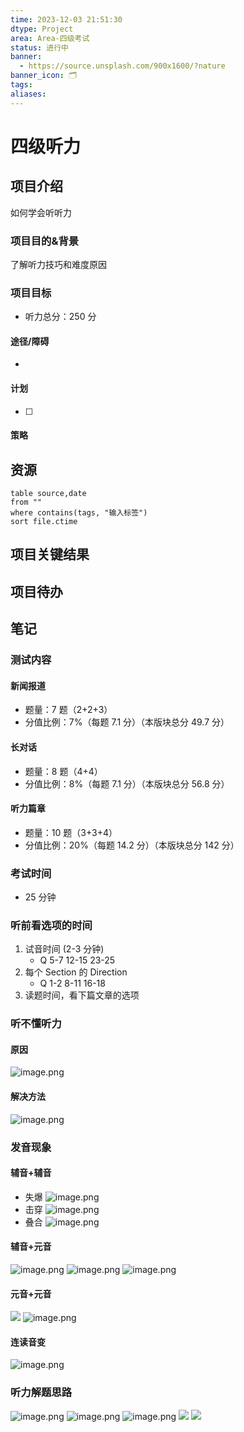 ```yaml
---
time: 2023-12-03 21:51:30
dtype: Project
area: Area-四级考试
status: 进行中
banner:
  - https://source.unsplash.com/900x1600/?nature
banner_icon: 🗂️
tags: 
aliases:
---
```


# 四级听力

## 项目介绍
如何学会听听力

### 项目目的&背景
了解听力技巧和难度原因


### 项目目标
- 听力总分：250 分

#### 途径/障碍
- 
 
#### 计划
- [ ] 

#### 策略


## 资源

  ```dataview
  table source,date
  from ""   
  where contains(tags, "输入标签")
  sort file.ctime
  ```


## 项目关键结果


## 项目待办


## 笔记
### 测试内容
#### 新闻报道
- 题量：7 题（2+2+3）
- 分值比例：7%（每题 7.1 分）（本版块总分 49.7 分）

#### 长对话
- 题量：8 题（4+4）
- 分值比例：8%（每题 7.1 分）（本版块总分 56.8 分）

#### 听力篇章
- 题量：10 题（3+3+4）
- 分值比例：20%（每题 14.2 分）（本版块总分 142 分）

### 考试时间
- 25 分钟

### 听前看选项的时间
1. 试音时间 (2-3 分钟)
   - Q 5-7 12-15 23-25
2. 每个 Section 的 Direction
   - Q 1-2 8-11 16-18
3. 读题时间，看下篇文章的选项

### 听不懂听力
#### 原因
![image.png](https://raw.githubusercontent.com/RainbowRain9/PicGo/master/202312072156606.png)
#### 解决方法
![image.png](https://raw.githubusercontent.com/RainbowRain9/PicGo/master/202312072157474.png)


### 发音现象
#### 辅音+辅音
- 失爆
![image.png](https://raw.githubusercontent.com/RainbowRain9/PicGo/master/202312072158121.png)
- 击穿
![image.png](https://raw.githubusercontent.com/RainbowRain9/PicGo/master/202312072159666.png)
- 叠合
![image.png](https://raw.githubusercontent.com/RainbowRain9/PicGo/master/202312072200578.png)
#### 辅音+元音
![image.png](https://raw.githubusercontent.com/RainbowRain9/PicGo/master/202312072201325.png)
![image.png](https://raw.githubusercontent.com/RainbowRain9/PicGo/master/202312072202480.png)
![image.png](https://raw.githubusercontent.com/RainbowRain9/PicGo/master/202312072210258.png)
#### 元音+元音

![](https://raw.githubusercontent.com/RainbowRain9/PicGo/master/202312072214332.png)
![image.png](https://raw.githubusercontent.com/RainbowRain9/PicGo/master/202312072215644.png)
#### 连读音变
![image.png](https://raw.githubusercontent.com/RainbowRain9/PicGo/master/202312072217948.png)
### 听力解题思路
![image.png](https://raw.githubusercontent.com/RainbowRain9/PicGo/master/202312072226870.png)
![image.png](https://raw.githubusercontent.com/RainbowRain9/PicGo/master/202312072228188.png)
![image.png](https://raw.githubusercontent.com/RainbowRain9/PicGo/master/202312072229826.png)
![](https://raw.githubusercontent.com/RainbowRain9/PicGo/master/202312072235717.png)
![](https://raw.githubusercontent.com/RainbowRain9/PicGo/master/202312072247705.png)
